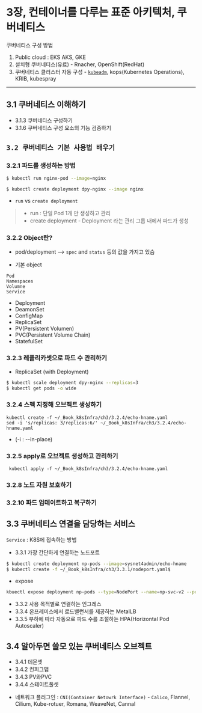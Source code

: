 # 3장, 컨테이너를 다루는 표준 아키텍처, 쿠버네티스


쿠버네티스 구성 방법  
1. Public cloud : EKS AKS, GKE
2. 설치형 쿠버네티스(유료) - Rnacher, OpenShift(RedHat)
3. 쿠버네티스 클러스터 자동 구성 - [`kubeadm`](https://kubernetes.io/docs/reference/setup-tools/kubeadm/), kops(Kubernetes Operations), KRIB, kubespray


---
## 3.1 쿠버네티스 이해하기
- 3.1.3 쿠버네티스 구성하기
- 3.1.6 쿠버네티스 구성 요소의 기능 검증하기


## `3.2 쿠버네티스 기본 사용법 배우기`
### 3.2.1 파드를 생성하는 방법

```bash
$ kubectl run nginx-pod --image=nginx

$ kubectl create deployment dpy-nginx --image nginx
```

* `run` vs `create deployment`
> - run : 단일 Pod 1개 만 생성하고 관리
> - create deployment - Deployment 라는 관리 그룹 내에서 파드가 생성


### 3.2.2 Object란?
* pod/deployment --> `spec` and `status` 등의 값을 가지고 있슴

* 기본 object
```
Pod
Namespaces
Volumne
Service
```
* Deployment
* DeamonSet
* ConfigMap
* ReplicaSet
* PV(Persistent Volumen)
* PVC(Persistent Volume Chain)
* StatefulSet

### 3.2.3 레플리카셋으로 파드 수 관리하기

* ReplicaSet (with Deployment)
```bash
$ kubectl scale deployment dpy-nginx --replicas=3
$ kubectl get pods -o wide
```

### 3.2.4 스펙 지정해 오브젝트 생성하기
```
kubectl create -f ~/_Book_k8sInfra/ch3/3.2.4/echo-hname.yaml
sed -i 's/replicas: 3/replicas:6/' ~/_Book_k8sInfra/ch3/3.2.4/echo-hname.yaml
```
* (-i : --in-place)

### 3.2.5 apply로 오브젝트 생성하고 관리하기
```
 kubectl apply -f ~/_Book_k8sInfra/ch3/3.2.4/echo-hname.yaml
```

### 3.2.8 노드 자원 보호하기
### 3.2.10 파드 업데이트하고 복구하기

## 3.3 쿠버네티스 연결을 담당하는 서비스

`Service` : K8S에 접속하는 방법

- 3.3.1 가장 간단하게 연결하는 노드포트

```bash
$ kubectl create deployment np-pods --image=sysnet4admin/echo-hname
$ kubectl create -f ~/_Book_k8sInfra/ch3/3.3.1/nodeport.yaml$
```

* expose
```bash
kbuectl expose deployment np-pods --type=NodePort --name=np-svc-v2 --port:80
```


- 3.3.2 사용 목적별로 연결하는 인그레스
- 3.3.4 온프레미스에서 로드밸런서를 제공하는 MetalLB
- 3.3.5 부하에 따라 자동으로 파드 수를 조절하는 HPA(Horizontal Pod Autoscaler)



## 3.4 알아두면 쓸모 있는 쿠버네티스 오브젝트
- 3.4.1 데몬셋
- 3.4.2 컨피그맵
- 3.4.3 PV와PVC
- 3.4.4 스테이트풀셋
  

* 네트워크 플러그인 : `CNI(Container Netowrk Interface)` - `Calico`, Flannel, Cilium, Kube-rotuer, Romana, WeaveNet, Cannal